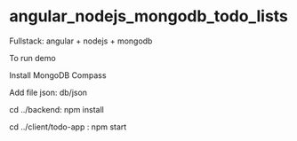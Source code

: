 # angular_nodejs_mongodb_todo_lists
Fullstack: angular + nodejs + mongodb

To run demo

Install MongoDB Compass

Add file json: db/json

cd ../backend: npm install

cd ../client/todo-app : npm start
